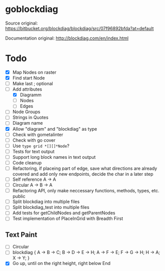 # goblockdiag

Source original:
https://bitbucket.org/blockdiag/blockdiag/src/07f96892bfda?at=default

Documentation original:
http://blockdiag.com/en/index.html

# Todo

- [X] Map Nodes on raster
- [X] Find start Node
- [ ] Make last ; optional
- [ ] Add attributes
  - [X] Diagramm
  - [ ] Nodes
  - [ ] Edges
- [ ] Node Groups
- [ ] Strings in Quotes
- [ ] Diagram name
- [X] Allow "diagram" and "blockdiag" as type
- [ ] Check with gometalinter
- [ ] Check with go cover
- [ ] Use `type grid *[][]*Node`?
- [ ] Tests for text output
- [ ] Support long block names in text output
- [ ] Code cleanup
- [ ] Refactoring, if placeing part of edge, save what directions are already covered and add only new endpoints, decide the char in a later step
- [ ] Self reference A -> A
- [ ] Circular A -> B -> A
- [ ] Refactoring API, only make neccessary functions, methods, types, etc. public
- [ ] Split blockdiag into multiple files
- [ ] Split blockdiag_test into multiple files
- [ ] Add tests for getChildNodes and getParentNodes
- [ ] Test implementation of PlaceInGrid with Breadth First

## Text Paint

- [ ] Circular
- [ ] blockdiag {
			A -> B -> C;
			B -> D -> E -> H;
			A -> F -> E;
			F -> G -> H;
			H -> A;
			X -> Y;
		}
- [X] Go up, until on the right height, right below End
